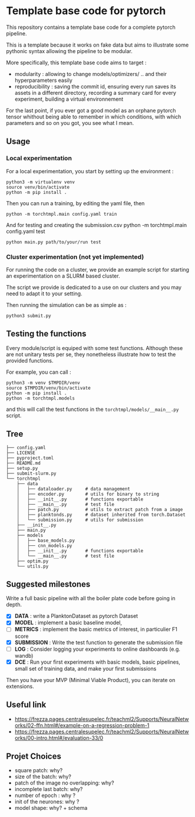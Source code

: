 # Template base code for pytorch

This repository contains a template base code for a complete pytorch pipeline.

This is a template because it works on fake data but aims to illustrate some pythonic syntax allowing the pipeline to be modular.

More specifically, this template base code aims to target :

- modularity : allowing to change models/optimizers/ .. and their hyperparameters easily
- reproducibility : saving the commit id, ensuring every run saves its assets in a different directory, recording a summary card for every experiment, building a virtual environnement

For the last point, if you ever got a good model as an orphane pytorch tensor whithout being able to remember in which conditions, with which parameters and so on you got, you see what I mean. 

## Usage

### Local experimentation

For a local experimentation, you start by setting up the environment :

```
python3 -m virtualenv venv
source venv/bin/activate
python -m pip install .
```

Then you can run a training, by editing the yaml file, then 

```
python -m torchtmpl.main config.yaml train
```

And for testing and creating the submission.csv
python -m torchtmpl.main config.yaml test


```
python main.py path/to/your/run test
```

### Cluster experimentation (**not yet implemented**)

For running the code on a cluster, we provide an example script for starting an experimentation on a SLURM based cluster.

The script we provide is dedicated to a use on our clusters and you may need to adapt it to your setting. 

Then running the simulation can be as simple as :

```
python3 submit.py
```

## Testing the functions

Every module/script is equiped with some test functions. Although these are not unitary tests per se, they nonetheless illustrate how to test the provided functions.

For example, you can call :

```
python3 -m venv $TMPDIR/venv
source $TMPDIR/venv/bin/activate
python -m pip install .
python -m torchtmpl.models
```

and this will call the test functions in the `torchtmpl/models/__main__.py` script.

## Tree

```plaintext
├── config.yaml
├── LICENSE
├── pyproject.toml
├── README.md
├── setup.py
├── submit-slurm.py
└── torchtmpl
    ├── data
    │   ├── dataloader.py     # data management
    │   ├── encoder.py        # utils for binary to string
    │   ├── __init__.py       # functions exportable
    │   ├── __main__.py       # test file
    │   ├── patch.py          # utils to extract patch from a image
    │   ├── planktonds.py     # dataset inherited from torch.Dataset
    │   └── submission.py     # utils for submission
    ├── __init__.py
    ├── main.py
    ├── models
    │   ├── base_models.py
    │   ├── cnn_models.py
    │   ├── __init__.py       # functions exportable
    │   └── __main__.py       # test file
    ├── optim.py
    └── utils.py
```

## Suggested milestones

Write a full basic pipeline with all the boiler plate code before going in depth.

- [x] **DATA** : write a PlanktonDataset as pytorch Dataset
- [x] **MODEL** : implement a basic baseline model,
- [ ] **METRICS** : implement the basic metrics of interest, in particulier F1 score
- [x] **SUBMISSION** : Write the test function to generate the submission file
- [ ] **LOG** : Consider logging your experiments to online dashboards (e.g. wandb)
- [x] **DCE** : Run your first experiments with basic models, basic pipelines, small set of training data, and make your first submissions

Then you have your MVP (Minimal Viable Product), you can iterate on extensions.


## Useful link

- https://frezza.pages.centralesupelec.fr/teachml2/Supports/NeuralNetworks/02-ffn.html#/example-on-a-regression-problem-1
- https://frezza.pages.centralesupelec.fr/teachml2/Supports/NeuralNetworks/00-intro.html#/evaluation-33/0

## Projet Choices

- square patch: why?
- size of the batch: why?
- patch of the image no overlapping: why?
- incomplete last batch: why?
- number of epoch : why ?
- init of the neurones: why ?
- model shape: why? + schema
